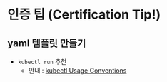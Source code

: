 # 인증 팁 (Certification Tip!)

## yaml 템플릿 만들기

- `kubectl run` 추천
  - 안내 : [kubectl Usage Conventions](https://kubernetes.io/docs/reference/kubectl/conventions/)
